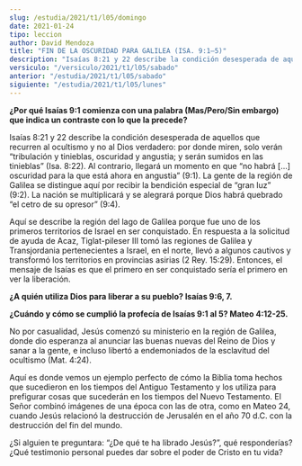 ```yaml
---
slug: /estudia/2021/t1/l05/domingo
date: 2021-01-24
tipo: leccion
author: David Mendoza
title: "FIN DE LA OSCURIDAD PARA GALILEA (ISA. 9:1–5)"
description: "Isaías 8:21 y 22 describe la condición desesperada de aquellos que recurren al ocultismo y no al Dios verdadero: por donde miren, solo verán “tribulación y tinieblas, oscuridad y angustia; y serán sumidos en las tinieblas”"
versiculo: "/versiculo/2021/t1/l05/sabado"
anterior: "/estudia/2021/t1/l05/sabado"
siguiente: "/estudia/2021/t1/l05/lunes"
---
```


**¿Por qué Isaías 9:1 comienza con una palabra
(Mas/Pero/Sin embargo) que indica un contraste con lo que la
precede?**

Isaías 8:21 y 22 describe la condición desesperada de
aquellos que recurren al ocultismo y no al Dios verdadero: por donde
miren, solo verán “tribulación y tinieblas, oscuridad
y angustia; y serán sumidos en las tinieblas” (Isa. 8:22).
Al contrario, llegará un momento en que “no habrá
[...] oscuridad para la que está ahora en angustia” (9:1).
La gente de la región de Galilea se distingue aquí por
recibir la bendición especial de “gran luz” (9:2). La
nación se multiplicará y se alegrará porque Dios
habrá quebrado “el cetro de su opresor” (9:4).


Aquí se describe la región del lago de Galilea porque fue
uno de los primeros territorios de Israel en ser conquistado. En
respuesta a la solicitud de ayuda de Acaz, Tiglat-pileser III
tomó las regiones de Galilea y Transjordania pertenecientes a
Israel, en el norte, llevó a algunos cautivos y transformó
los territorios en provincias asirias (2 Rey. 15:29). Entonces, el
mensaje de Isaías es que el primero en ser conquistado sería
el primero en ver la liberación.


**¿A quién utiliza Dios para liberar a su pueblo?
Isaías 9:6, 7.**

**¿Cuándo y cómo se cumplió la profecía de
Isaías 9:1 al 5? Mateo 4:12-25.**

No por casualidad, Jesús comenzó su ministerio en la
región de Galilea, donde dio esperanza al anunciar las buenas
nuevas del Reino de Dios y sanar a la gente, e incluso libertó a
endemoniados de la esclavitud del ocultismo (Mat. 4:24).


Aquí es donde vemos un ejemplo perfecto de cómo la Biblia
toma hechos que sucedieron en los tiempos del Antiguo Testamento y los
utiliza para prefigurar cosas que sucederán en los tiempos del
Nuevo Testamento. El Señor combinó imágenes de una
época con las de otra, como en Mateo 24, cuando Jesús
relacionó la destrucción de Jerusalén en el año 70
d.C. con la destrucción del fin del mundo.


¿Si alguien te preguntara: “¿De qué te ha librado
Jesús?”, qué responderías? ¿Qué
testimonio personal puedes dar sobre el poder de Cristo en tu vida?

